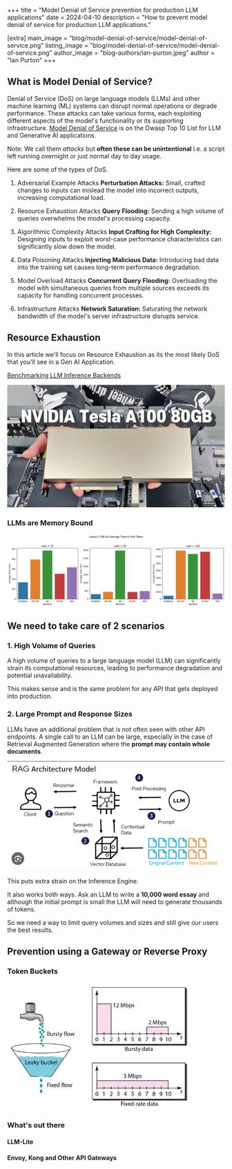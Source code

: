 +++
title = "Model Denial of Service prevention for  production LLM applications"
date = 2024-04-10
description = "How to prevent model denial of service for production LLM applications."

[extra]
main_image = "blog/model-denial-of-service/model-denial-of-service.png"
listing_image = "blog/model-denial-of-service/model-denial-of-service.png"
author_image = "blog-authors/ian-purton.jpeg"
author = "Ian Purton"
+++

## What is Model Denial of Service?

Denial of Service (DoS) on large language models (LLMs) and other machine learning (ML) systems can disrupt normal operations or degrade performance. These attacks can take various forms, each exploiting different aspects of the model's functionality or its supporting infrastructure. [Model Denial of Service](https://genai.owasp.org/llmrisk/llm04-model-denial-of-service/) is on the Owasp Top 10 List for LLM and Generative AI applications.

Note: We call them *attacks* but **often these can be unintentional** i.e. a script left running overnight or just normal day to day usage.

Here are some of the types of DoS. 

1. Adversarial Example Attacks
**Perturbation Attacks:** Small, crafted changes to inputs can mislead the model into incorrect outputs, increasing computational load.

2. Resource Exhaustion Attacks
**Query Flooding:** Sending a high volume of queries overwhelms the model's processing capacity.

3. Algorithmic Complexity Attacks
**Input Crafting for High Complexity:** Designing inputs to exploit worst-case performance characteristics can significantly slow down the model.

4. Data Poisoning Attacks
**Injecting Malicious Data:** Introducing bad data into the training set causes long-term performance degradation.

5. Model Overload Attacks
**Concurrent Query Flooding:** Overloading the model with simultaneous queries from multiple sources exceeds its capacity for handling concurrent processes.

6. Infrastructure Attacks
**Network Saturation:** Saturating the network bandwidth of the model's server infrastructure disrupts service.

## Resource Exhaustion

In this article we'll focus on Resource Exhaustion as its the most likely DoS that you'll see in a Gen AI Application.

[Benchmarking LLM Inference Backends](https://www.bentoml.com/blog/benchmarking-llm-inference-backends)

![alt text](nvidia-a100-80gb.jpg "Data Residency")

### LLMs are Memory Bound

![alt text](llama3_70b_performance.png "Data Residency")

## We need to take care of 2 scenarios

### 1. High Volume of Queries

A high volume of queries to a large language model (LLM) can significantly strain its computational resources, leading to performance degradation and potential unavailability. 

This makes sense and is the same problem for any API that gets deployed into production.

### 2. Large Prompt and Response Sizes

LLMs have an additional problem that is not often seen with other API endpoints. A single call to an LLM can be large, especially in the case of Retrieval Augmented Generation where the **prompt may contain whole documents**.

![alt text](rag-arch.png "Data Residency")

This puts extra strain on the Inference Engine.

It also works both ways. Ask an LLM to write a __10,000 word essay__ and although the initial prompt is small the LLM will need to generate thousands of tokens.

So we need a way to limit query volumes and sizes and still give our users the best results.

## Prevention using a Gateway or Reverse Proxy

### Token Buckets

![alt text](token-bucket.webp "Data Residency")

### What's out there

#### LLM-Lite

#### Envoy, Kong and Other API Gateways